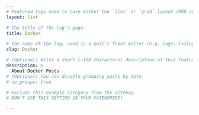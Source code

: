 ```yaml
---
# Featured tags need to have either the `list` or `grid` layout (PRO only).
layout: list

# The title of the tag's page.
title: Docker

# The name of the tag, used in a post's front matter (e.g. tags: [<slug>]).
slug: Docker

# (Optional) Write a short (~150 characters) description of this featured tag.
description: >
  About Docker Posts
# (Optional) You can disable grouping posts by date.
# no_groups: true

# Exclude this example category from the sitemap.
# DON'T USE THIS SETTING IN YOUR CATEGORIES!

---
```

